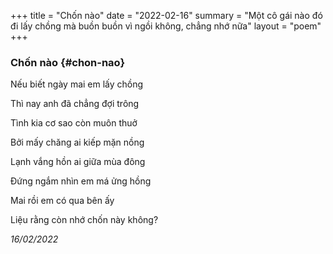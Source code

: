 +++
title =  "Chốn nào"
date = "2022-02-16"
summary = "Một cô gái nào đó đi lấy chồng mà buồn buồn vì ngồi không, chẳng nhớ nữa"
layout = "poem"
+++

### Chốn nào {#chon-nao}

Nếu biết ngày mai em lấy chồng

Thì nay anh đã chẳng đợi trông

Tình kia cơ sao còn muôn thuở

Bởi mấy chăng ai kiếp mặn nồng

Lạnh vắng hồn ai giữa mùa đông

Đứng ngắm nhìn em má ửng hồng

Mai rồi em có qua bên ấy

Liệu rằng còn nhớ chốn này không?

*16/02/2022*

